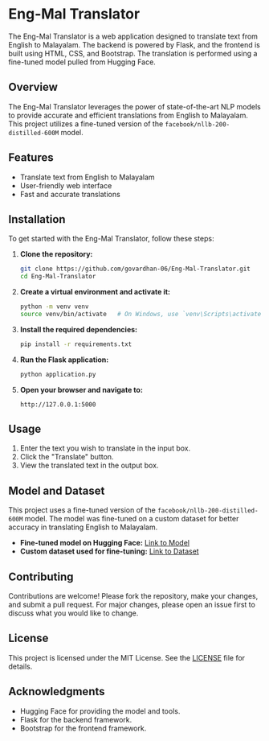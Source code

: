# Eng-Mal Translator

The Eng-Mal Translator is a web application designed to translate text from English to Malayalam. The backend is powered by Flask, and the frontend is built using HTML, CSS, and Bootstrap. The translation is performed using a fine-tuned model pulled from Hugging Face.

## Overview

The Eng-Mal Translator leverages the power of state-of-the-art NLP models to provide accurate and efficient translations from English to Malayalam. This project utilizes a fine-tuned version of the `facebook/nllb-200-distilled-600M` model.

## Features

- Translate text from English to Malayalam
- User-friendly web interface
- Fast and accurate translations

## Installation

To get started with the Eng-Mal Translator, follow these steps:

1. **Clone the repository:**

   ```bash
   git clone https://github.com/govardhan-06/Eng-Mal-Translator.git
   cd Eng-Mal-Translator
   ```

2. **Create a virtual environment and activate it:**

   ```bash
   python -m venv venv
   source venv/bin/activate   # On Windows, use `venv\Scripts\activate`
   ```

3. **Install the required dependencies:**

   ```bash
   pip install -r requirements.txt
   ```

4. **Run the Flask application:**

   ```bash
   python application.py
   ```

5. **Open your browser and navigate to:**
   ```
   http://127.0.0.1:5000
   ```

## Usage

1. Enter the text you wish to translate in the input box.
2. Click the "Translate" button.
3. View the translated text in the output box.

## Model and Dataset

This project uses a fine-tuned version of the `facebook/nllb-200-distilled-600M` model. The model was fine-tuned on a custom dataset for better accuracy in translating English to Malayalam.

- **Fine-tuned model on Hugging Face:** [Link to Model](https://huggingface.co/Govardhan-06/nllb-200-distilled-600M)
- **Custom dataset used for fine-tuning:** [Link to Dataset](https://huggingface.co/datasets/Govardhan-06/flores_eng_mal)

## Contributing

Contributions are welcome! Please fork the repository, make your changes, and submit a pull request. For major changes, please open an issue first to discuss what you would like to change.

## License

This project is licensed under the MIT License. See the [LICENSE](LICENSE) file for details.

## Acknowledgments

- Hugging Face for providing the model and tools.
- Flask for the backend framework.
- Bootstrap for the frontend framework.
